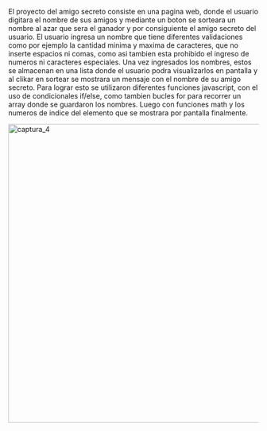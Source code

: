 El proyecto del amigo secreto consiste en una pagina web, donde el usuario digitara el nombre de sus amigos y mediante un boton se sorteara un nombre al azar que sera el ganador
y por consiguiente el amigo secreto del usuario. 
El usuario ingresa un nombre que tiene diferentes validaciones como por ejemplo la cantidad minima y maxima de caracteres, que no inserte espacios ni comas, como asi tambien esta prohibido el ingreso de numeros ni caracteres especiales.
Una vez ingresados los nombres, estos se almacenan en una lista donde el usuario podra visualizarlos en pantalla y al clikar en sortear se mostrara un mensaje con el nombre de su amigo secreto.
Para lograr esto se utilizaron diferentes funciones javascript, con el uso de condicionales if/else, como tambien bucles for para recorrer un array donde se guardaron los nombres. Luego con funciones math y los numeros de indice del elemento que se mostrara por pantalla finalmente.


<img width="1339" height="601" alt="captura_4" src="https://github.com/user-attachments/assets/875b2c02-a9d0-4ae9-932c-323825d574ff" />
